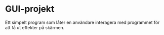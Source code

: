 # GUI-projekt
Ett simpelt program som låter en användare interagera med programmet för att få ut effekter på skärmen.
